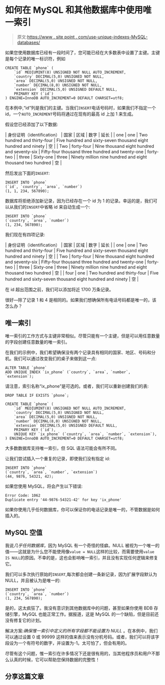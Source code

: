 # 如何在 MySQL 和其他数据库中使用唯一索引

> 原文:[https://www . site point . com/use-unique-indexes-MySQL-databases/](https://www.sitepoint.com/use-unique-indexes-mysql-databases/)

如果您使用数据库已经有一段时间了，您可能已经在大多数表中设置了主键。主键是每个记录的唯一标识符，例如

```
CREATE TABLE `phone` (
	`id` MEDIUMINT(8) UNSIGNED NOT NULL AUTO_INCREMENT,
	`country` DECIMAL(5,0) UNSIGNED NOT NULL,
	`area` DECIMAL(5,0) UNSIGNED NOT NULL,
	`number` DECIMAL(8,0) UNSIGNED NOT NULL,
	`extension` DECIMAL(5,0) UNSIGNED DEFAULT NULL,
	PRIMARY KEY (`id`)
) ENGINE=InnoDB AUTO_INCREMENT=0 DEFAULT CHARSET=utf8;
```

在本例中,“id”列是我们的主键。当我们`INSERT`电话号码时，如果我们不指定一个 id，一个`AUTO_INCREMENT`号码将通过在现有的最高 id 上加 1 来生成。

假设您已经添加了以下数据:

| 身份证明（identification） | 国家 | 区域 | 数字 | 延长 |
| one | one | Two hundred and thirty-four | Five hundred and sixty-seven thousand eight hundred and ninety | 空 |
| Two | forty-four | Nine thousand eight hundred and seventy-six | Fifty-four thousand three hundred and twenty-one | forty-two |
| three | Sixty-one | three | Ninety million nine hundred and eight thousand two hundred | 空 |

然后发出下面的`INSERT`:

```
INSERT INTO `phone`
(`id`, `country`, `area`, `number`)
(1, 1, 234, 567890);
```

数据库将拒绝添加新记录，因为已经存在一个 id 为 1 的记录。幸运的是，我们可以从我们的`INSERT`中省略 id 来自动生成一个:

```
INSERT INTO `phone`
(`country`, `area`, `number`)
(1, 234, 567890);
```

我们现在有四项记录:

| 身份证明（identification） | 国家 | 区域 | 数字 | 延长 |
| one | one | Two hundred and thirty-four | Five hundred and sixty-seven thousand eight hundred and ninety | 空 |
| Two | forty-four | Nine thousand eight hundred and seventy-six | Fifty-four thousand three hundred and twenty-one | forty-two |
| three | Sixty-one | three | Ninety million nine hundred and eight thousand two hundred | 空 |
| four | one | Two hundred and thirty-four | Five hundred and sixty-seven thousand eight hundred and ninety | 空 |

在 id 超出范围之前，我们可以添加将近 1700 万条记录。

很好—除了记录 1 和 4 是相同的。如果我们想确保所有电话号码都是唯一的，该怎么办？

## 唯一索引

唯一索引的工作方式与主键非常相似。尽管只能有一个主键，但是可以用任意数量的字段创建任意数量的唯一索引。

在我们的示例中，我们希望确保没有两个记录具有相同的国家、地区、号码和分机。我们可以通过改变我们的桌子来做到这一点:

```
ALTER TABLE `phone` 
ADD UNIQUE INDEX `ix_phone` (`country`, `area`, `number`, `extension`);
```

请注意，索引名称“ix_phone”是可选的。或者，我们可以重新创建我们的表:

```
DROP TABLE IF EXISTS `phone`;

CREATE TABLE `phone` (
	`id` MEDIUMINT(8) UNSIGNED NOT NULL AUTO_INCREMENT,
	`country` DECIMAL(5,0) UNSIGNED NOT NULL,
	`area` DECIMAL(5,0) UNSIGNED NOT NULL,
	`number` DECIMAL(8,0) UNSIGNED NOT NULL,
	`extension` DECIMAL(5,0) UNSIGNED DEFAULT NULL,
	PRIMARY KEY (`id`),
	UNIQUE KEY `ix_phone` (`country`, `area`, `number`, `extension`),
) ENGINE=InnoDB AUTO_INCREMENT=0 DEFAULT CHARSET=utf8;
```

大多数数据库支持唯一索引，但 SQL 语法可能会有所不同。

让我们尝试插入一个重复的记录，即使我们没有指定 id:

```
INSERT INTO `phone`
(`country`, `area`, `number`, `extension`)
(44, 9876, 54321, 42);
```

如果您使用 MySQL，将会产生以下错误:

```
Error Code: 1062
Duplicate entry '44-9876-54321-42' for key 'ix_phone'
```

如果你使用几乎任何数据库，你可以保证你的电话记录是唯一的，不管数据是如何插入的。

## MySQL 空值

我说*几乎任何数据库*，因为 MySQL 有一个奇怪的怪癖。NULL 被视为一个唯一的值——这就是为什么您不能使用像`value = NULL`这样的比较，而需要使用`value IS NULL`的原因。不幸的是，这也会影响唯一索引，并且没有实现任何逻辑来修复它。

我们可以多次执行原始的`INSERT`,每次都会创建一条新记录，因为扩展字段默认为 NULL，并且被认为是唯一的:

```
INSERT INTO `phone`
(`country`, `area`, `number`)
(1, 234, 567890);
```

是的，这太疯狂了。我没有意识到其他数据库中的问题，甚至如果你使用 BDB 存储引擎，MySQL 也能正常工作。据报道，这是 MySQL 的一个缺陷，但是目前还没有修复它的计划。

解决方案:*确保惟一索引中定义的所有字段都不能设置为 NULL* 。在本例中，我们可以通过设置 0 或 99999 这样的值来表示没有分机号码。或者，我们可以将该字段设为一个有符号的数字，并设置为-1。太可怕了，但会有用的。

尽管有这个问题，惟一索引在许多情况下还是很有用的，当其他程序员和用户不那么认真的时候，它可以帮助您保持数据的完整性！

## 分享这篇文章